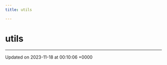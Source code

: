 ```yaml
---
title: utils

---
```


# utils








-------------------------------

Updated on 2023-11-18 at 00:10:06 +0000